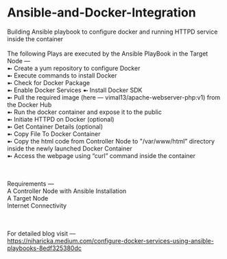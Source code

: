 # Ansible-and-Docker-Integration
Building Ansible playbook to configure docker and running HTTPD service inside the container
<br><br>
The following Plays are executed by the Ansible PlayBook in the Target Node — <br>
➼ Create a yum repository to configure Docker <br>
➼ Execute commands to install Docker <br>
➼ Check for Docker Package <br>
➼ Enable Docker Services
➼ Install Docker SDK <br>
➼ Pull the required image (here — vimal13/apache-webserver-php:v1) from the Docker Hub <br>
➼ Run the docker container and expose it to the public <br>
➼ Initiate HTTPD on Docker (optional) <br>
➼ Get Container Details (optional) <br>
➼ Copy File To Docker Container <br>
➼ Copy the html code from Controller Node to "/var/www/html" directory inside the newly launched Docker Container <br>
➼ Access the webpage using “curl” command inside the container <br>
<br><br>

Requirements —
<br> A Controller Node with Ansible Installation
<br> A Target Node
<br> Internet Connectivity

<br><br>
For detailed blog visit —
<br> https://niharicka.medium.com/configure-docker-services-using-ansible-playbooks-8edf325380dc <br>
